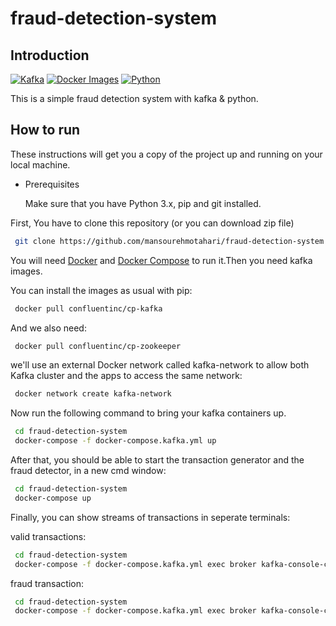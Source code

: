 # fraud-detection-system
## Introduction

[![Kafka](https://img.shields.io/badge/streaming_platform-kafka-black.svg?style=flat-square)](https://kafka.apache.org)
[![Docker Images](https://img.shields.io/badge/docker_images-confluent-orange.svg?style=flat-square)](https://github.com/confluentinc/cp-docker-images)
[![Python](https://img.shields.io/badge/python-3.5+-blue.svg?style=flat-square)](https://www.python.org)

This is a simple fraud detection system with kafka & python.

## How to run
These instructions will get you a copy of the project up and running on your local machine.

* Prerequisites

    Make sure that you have Python 3.x, pip and git installed.

First, You have to clone this repository (or you can download zip file)

```bash
 git clone https://github.com/mansourehmotahari/fraud-detection-system.git
```

You will need [Docker](https://docs.docker.com/install/) and [Docker Compose](https://docs.docker.com/compose/) to run it.Then you need kafka images.

You can install the images as usual with pip: 

```bash
 docker pull confluentinc/cp-kafka
```
And we also need:

```bash
 docker pull confluentinc/cp-zookeeper
```

we'll use an external Docker network called kafka-network to allow both Kafka cluster and the apps to access the same network:

```bash
 docker network create kafka-network
```

Now run the following command to bring your kafka containers up.

```bash
 cd fraud-detection-system
 docker-compose -f docker-compose.kafka.yml up
```
After that, you should be able to start the transaction generator and the fraud detector, in a new cmd window:

```bash
 cd fraud-detection-system
 docker-compose up
```
Finally, you can show streams of transactions in seperate terminals:

valid transactions:

```bash
 cd fraud-detection-system
 docker-compose -f docker-compose.kafka.yml exec broker kafka-console-consumer --bootstrap-server localhost:9092 --topic valid
```
fraud transaction:

```bash
 cd fraud-detection-system
 docker-compose -f docker-compose.kafka.yml exec broker kafka-console-consumer --bootstrap-server localhost:9092 --topic fraud
```



